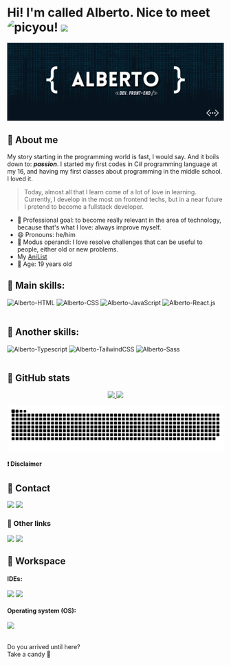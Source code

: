 # Hi! I'm called Alberto. Nice to meet you! <img src="https://media.giphy.com/media/hvRJCLFzcasrR4ia7z/giphy.gif" width="25px"> <img align="left" alt="pic" height="38" style="border-radius:50px;" src="https://c.tenor.com/JUPt0-Fm0AIAAAAi/baka-neko.gif?width=676&height=676">

[![banner](./banner.png)](https://github.com/allbertuu)

## 🔖 About me
My story starting in the programming world is fast, I would say. And it boils down to: ***passion***. I started my first codes in C# programming language at my 16, and having my first classes about programming in the middle school. I loved it.
> Today, almost all that I learn come of a lot of love in learning. Currently, I develop in the most on frontend techs, but in a near future I pretend to become a fullstack developer.

<!-- Minha história entrando na programação é rápida, eu diria. E se resume em: ***paixão***. Comecei meus primeiros códigos em C# aos 16 anos, tendo minhas primeiras aulas de programação na vida no colegial. Me encantei.  
> Hoje, quase tudo que aprendo advém de uma sede insaciavél de aprender. Atualmente, desenvolvo majoritariamente voltado à tecnologias de Front-end, mas no futuro pretendo me tornar Fullstack.   -->

<!-- - 🎯 Objetivo profissional: me tornar relevante na área de tecnologia, pois é o que eu amo: sempre evoluir.
- 😄 Pronomes: ele/dele
- 🧩 Modus operandi: viciado em resolver problemas, me pego sempre buscando desafios novos ou antigos para resolver. 
- Meu <a href="https://anilist.co/user/allbertuu/">AniList</a>
- 🎂 Idade: 19 anos -->

- 🎯 Professional goal: to become really relevant in the area of technology, because that's what I love: always improve myself.
- 😄 Pronouns: he/him
- 🧩 Modus operandi: I love resolve challenges that can be useful to people, either old or new problems. 
- My <a href="https://anilist.co/user/allbertuu/">AniList</a>
- 🎂 Age: 19 years old

## 🚀 Main skills:
<div>
  <img align="center" alt="Alberto-HTML" height="30" width="40" src="https://www.svgrepo.com/show/349402/html5.svg">
  <img align="center" alt="Alberto-CSS" height="30" width="40" src="https://www.svgrepo.com/show/349330/css3.svg">
  <img align="center" alt="Alberto-JavaScript" height="30" width="40" src="https://www.svgrepo.com/show/349419/javascript.svg">
  <img align="center" alt="Alberto-React.js" height="30" width="40" src="https://www.svgrepo.com/show/354259/react.svg">
</div>
<br>

## 🚀 Another skills:
<div>
  <img align="center" alt="Alberto-Typescript" height="30" width="40" src="https://www.svgrepo.com/show/349540/typescript.svg">
  <img align="center" alt="Alberto-TailwindCSS" height="30" width="40" src="https://www.svgrepo.com/show/354431/tailwindcss-icon.svg">
  <img align="center" alt="Alberto-Sass" height="30" width="40" src="https://www.svgrepo.com/show/354310/sass.svg">
</div>
<br>

## 🔄 GitHub stats
<div align="center">
  <a href="https://github.com/allbertuu">
   <img height="140em" src="https://github-readme-stats.vercel.app/api?username=allbertuu&show_icons=true&theme=nord&include_all_commits=true&count_private=true"/>
   <img height="140em" src="https://github-readme-stats.vercel.app/api/top-langs/?username=allbertuu&layout=compact&langs_count=7&theme=nord"/>
   
   ![Snake animation](https://github.com/allbertuu/allbertuu/blob/output/github-contribution-grid-snake.svg)
  
  </a>
</div>
  
**❗ Disclaimer**  
<!-- A minha experiência em uma linguagem neste painel <strong>não</strong> reflete o meu absoluto aprendizado, visto que só se aplica à <mark>projetos públicos</mark>.  
O meu nível de experiência real com a linguagem sempre irá variar para cima, nunca para baixo. -->

  ## 📧 Contact
  <div>
   <a href ="mailto:albertovinicius3@gmail.com"><img src="https://img.shields.io/badge/Gmail-D14836?style=for-the-badge&logo=gmail&logoColor=white" target="_blank"></a>
   <a href="https://www.linkedin.com/in/albertov-albuquerque/" target="_blank"><img src="https://img.shields.io/badge/-LinkedIn-%230077B5?style=for-the-badge&logo=linkedin&logoColor=white" target="_blank"></a> 
  </div>

  ### 🍪 Other links
   <a href="https://instagram.com/albert.vny" target="_blank"><img src="https://img.shields.io/badge/-Instagram-%23E4405F?style=for-the-badge&logo=instagram&logoColor=white" target="_blank"></a>
   <a href="https://open.spotify.com/user/f59bk8mb2ucak8liirg2oqx0p?si=EVsOUON7S-SzOVMnFhvtpA&utm_source=whatsapp&dl_branch=1"><img src="https://img.shields.io/badge/Spotify-1ED760?&style=for-the-badge&logo=spotify&logoColor=white" target="_blank"></a>
 
  ## 💠 Workspace

  #### IDEs:
  <div>
    <img src="https://img.shields.io/badge/VISUAL%20STUDIO%20CODE-%230077B5?style=for-the-badge&logo=visualstudiocode&logoColor=white">
    <img src="https://img.shields.io/badge/Jupyter-orange?style=for-the-badge&logo=Jupyter&logoColor=white">
  </div>
  
  #### Operating system (OS):
  <div>
    <img src="https://img.shields.io/badge/Windows-0078D6?style=for-the-badge&logo=windows&logoColor=white">
  </div>
  
<div>

  ##
  
</div>
  
Do you arrived until here?  
Take a candy 🍬 
<!--   
<h3>Informações (quase) irrelevantes 🌟</h3>
  1. Meus animes favoritos são: Fullmetal Alchemist e Hunter X Hunter.<br>
  2. Sou viciado em praticar exercício pela manhã cedinho (sério, bom demais)<br>
  3. Planejo, e vou, viajar o mundo 🌎<br> -->
